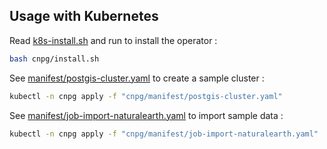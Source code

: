 

## Usage with Kubernetes

Read [k8s-install.sh](k8s-install.sh) and run to install the operator :

```bash
bash cnpg/install.sh
```

See [manifest/postgis-cluster.yaml](manifest/postgis-cluster.yaml) to create a sample cluster :

```bash
kubectl -n cnpg apply -f "cnpg/manifest/postgis-cluster.yaml"
```


See [manifest/job-import-naturalearth.yaml](manifest/job-import-naturalearth.yaml) to import sample data :

```bash
kubectl -n cnpg apply -f "cnpg/manifest/job-import-naturalearth.yaml"
```



